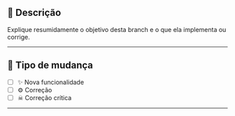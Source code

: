 ## 📌 Descrição

Explique resumidamente o objetivo desta branch e o que ela implementa ou corrige.

---

## 🔧 Tipo de mudança

* [ ] ✨ Nova funcionalidade
* [ ] ⚙ Correção
* [ ] ☠ Correção crítica

---
